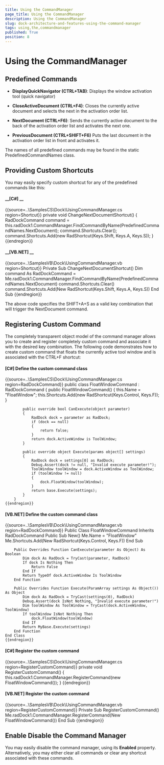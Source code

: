 ```yaml
---
title: Using the CommandManager
page_title: Using the CommandManager
description: Using the CommandManager
slug: dock-architecture-and-features-using-the-command-manager
tags: using,the,commandmanager
published: True
position: 8
---
```


# Using the CommandManager



## Predefined Commands

* __DisplayQuickNavigator (CTRL+TAB)__: Displays the window activation tool (quick navigator)

* __CloseActiveDocument (CTRL+F4)__: Closes the currently active document and selects the next in the activation order list.

* __NextDocument (CTRL+F6)__: Sends the currently active document to the back of the activation order list and activates the next one.

* __PreviousDocument (CTRL+SHIFT+F6)__ Puts the last document in the activation order list in front and activates it.



The names of all predefined commands may be found in the static PredefinedCommandNames class.



## Providing Custom Shortcuts

You may easily specify custom shortcut for any of the predefined commands like this:

#### __[C#] __

{{source=..\SamplesCS\Dock\UsingCommandManager.cs region=Shortcut}}
	        private void ChangeNextDocumentShortcut()
	        {
	            RadDockCommand command = this.radDock1.CommandManager.FindCommandByName(PredefinedCommandNames.NextDocument);
	            command.Shortcuts.Clear();
	            command.Shortcuts.Add(new RadShortcut(Keys.Shift, Keys.A, Keys.S));
	        }
	{{endregion}}



#### __[VB.NET] __

{{source=..\SamplesVB\Dock\UsingCommandManager.vb region=Shortcut}}
	    Private Sub ChangeNextDocumentShortcut()
	        Dim command As RadDockCommand = Me.radDock1.CommandManager.FindCommandByName(PredefinedCommandNames.NextDocument)
	        command.Shortcuts.Clear()
	        command.Shortcuts.Add(New RadShortcut(Keys.Shift, Keys.A, Keys.S))
	    End Sub
	{{endregion}}



The above code specifies the SHIFT+A+S as a valid key combination that will trigger the NextDocument command.

## Registering Custom Command

The completely transparent object model of the command manager allows you to create and register completely custom command and associate it with the desired key combination. The following code demonstrates how to create custom command that floats the currently active tool window and is associated with the CTRL+F shortcut:

#### __[C#] Define the custom command class__

{{source=..\SamplesCS\Dock\UsingCommandManager.cs region=RadDockCommand}}
	    public class FloatWindowCommand : RadDockCommand
	    {
	        public FloatWindowCommand()
	        {
	            this.Name = "FloatWindow";
	            this.Shortcuts.Add(new RadShortcut(Keys.Control, Keys.F));
	        }
	
	        public override bool CanExecute(object parameter)
	        {
	            RadDock dock = parameter as RadDock;
	            if (dock == null)
	            {
	                return false;
	            }
	            return dock.ActiveWindow is ToolWindow;
	        }
	
	        public override object Execute(params object[] settings)
	        {
	            RadDock dock = settings[0] as RadDock;
	            Debug.Assert(dock != null, "Invalid execute parameter!");
	            ToolWindow toolWindow = dock.ActiveWindow as ToolWindow;
	            if (toolWindow != null)
	            {
	                dock.FloatWindow(toolWindow);
	            }
	            return base.Execute(settings);
	        }  
	    }
	{{endregion}}



#### __[VB.NET] Define the custom command class__

{{source=..\SamplesVB\Dock\UsingCommandManager.vb region=RadDockCommand}}
	Public Class FloatWindowCommand
	    Inherits RadDockCommand
	    Public Sub New()
	        Me.Name = "FloatWindow"
	        Me.Shortcuts.Add(New RadShortcut(Keys.Control, Keys.F))
	    End Sub
	
	    Public Overrides Function CanExecute(parameter As Object) As Boolean
	        Dim dock As RadDock = TryCast(parameter, RadDock)
	        If dock Is Nothing Then
	            Return False
	        End If
	        Return TypeOf dock.ActiveWindow Is ToolWindow
	    End Function
	
	    Public Overrides Function Execute(ParamArray settings As Object()) As Object
	        Dim dock As RadDock = TryCast(settings(0), RadDock)
	        Debug.Assert(dock IsNot Nothing, "Invalid execute parameter!")
	        Dim toolWindow As ToolWindow = TryCast(dock.ActiveWindow, ToolWindow)
	        If toolWindow IsNot Nothing Then
	            dock.FloatWindow(toolWindow)
	        End If
	        Return MyBase.Execute(settings)
	    End Function
	End Class
	{{endregion}}



#### __[C#] Register the custom command__

{{source=..\SamplesCS\Dock\UsingCommandManager.cs region=RegisterCustomCommand}}
	        private void RegisterCustomCommand()
	        {
	            this.radDock1.CommandManager.RegisterCommand(new FloatWindowCommand());
	        }
	{{endregion}}



#### __[VB.NET] Register the custom command__

{{source=..\SamplesVB\Dock\UsingCommandManager.vb region=RegisterCustomCommand}}
	    Private Sub RegisterCustomCommand()
	        Me.radDock1.CommandManager.RegisterCommand(New FloatWindowCommand())
	    End Sub
	{{endregion}}



## Enable Disable the Command Manager



You may easily disable the command manager, using its __Enabled__ property. Alternatively, you may either clear all commands or clear any shortcut associated with these commands.
